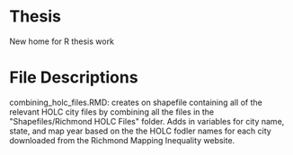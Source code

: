 # Thesis

New home for R thesis work

# File Descriptions

combining_holc_files.RMD: creates on shapefile containing all of the relevant HOLC city files by combining all the files in the "Shapefiles/Richmond HOLC Files" folder. Adds in variables for city name, state, and map year based on the the HOLC fodler names for each city downloaded from the Richmond Mapping Inequality website.